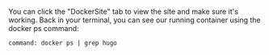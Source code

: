 You can click the "DockerSite" tab to view the site and make sure it's working. Back
in your terminal, you can see our running container using the docker ps command:

```terminal:execute
command: docker ps | grep hugo
```
